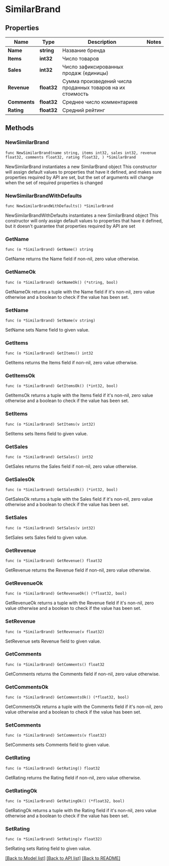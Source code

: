 # SimilarBrand

## Properties

Name | Type | Description | Notes
------------ | ------------- | ------------- | -------------
**Name** | **string** | Название бренда | 
**Items** | **int32** | Число товаров | 
**Sales** | **int32** | Число зафиксированных продаж (единицы) | 
**Revenue** | **float32** | Сумма произведений числа проданных товаров на их стоимость | 
**Comments** | **float32** | Среднее число комментариев | 
**Rating** | **float32** | Средний рейтинг | 

## Methods

### NewSimilarBrand

`func NewSimilarBrand(name string, items int32, sales int32, revenue float32, comments float32, rating float32, ) *SimilarBrand`

NewSimilarBrand instantiates a new SimilarBrand object
This constructor will assign default values to properties that have it defined,
and makes sure properties required by API are set, but the set of arguments
will change when the set of required properties is changed

### NewSimilarBrandWithDefaults

`func NewSimilarBrandWithDefaults() *SimilarBrand`

NewSimilarBrandWithDefaults instantiates a new SimilarBrand object
This constructor will only assign default values to properties that have it defined,
but it doesn't guarantee that properties required by API are set

### GetName

`func (o *SimilarBrand) GetName() string`

GetName returns the Name field if non-nil, zero value otherwise.

### GetNameOk

`func (o *SimilarBrand) GetNameOk() (*string, bool)`

GetNameOk returns a tuple with the Name field if it's non-nil, zero value otherwise
and a boolean to check if the value has been set.

### SetName

`func (o *SimilarBrand) SetName(v string)`

SetName sets Name field to given value.


### GetItems

`func (o *SimilarBrand) GetItems() int32`

GetItems returns the Items field if non-nil, zero value otherwise.

### GetItemsOk

`func (o *SimilarBrand) GetItemsOk() (*int32, bool)`

GetItemsOk returns a tuple with the Items field if it's non-nil, zero value otherwise
and a boolean to check if the value has been set.

### SetItems

`func (o *SimilarBrand) SetItems(v int32)`

SetItems sets Items field to given value.


### GetSales

`func (o *SimilarBrand) GetSales() int32`

GetSales returns the Sales field if non-nil, zero value otherwise.

### GetSalesOk

`func (o *SimilarBrand) GetSalesOk() (*int32, bool)`

GetSalesOk returns a tuple with the Sales field if it's non-nil, zero value otherwise
and a boolean to check if the value has been set.

### SetSales

`func (o *SimilarBrand) SetSales(v int32)`

SetSales sets Sales field to given value.


### GetRevenue

`func (o *SimilarBrand) GetRevenue() float32`

GetRevenue returns the Revenue field if non-nil, zero value otherwise.

### GetRevenueOk

`func (o *SimilarBrand) GetRevenueOk() (*float32, bool)`

GetRevenueOk returns a tuple with the Revenue field if it's non-nil, zero value otherwise
and a boolean to check if the value has been set.

### SetRevenue

`func (o *SimilarBrand) SetRevenue(v float32)`

SetRevenue sets Revenue field to given value.


### GetComments

`func (o *SimilarBrand) GetComments() float32`

GetComments returns the Comments field if non-nil, zero value otherwise.

### GetCommentsOk

`func (o *SimilarBrand) GetCommentsOk() (*float32, bool)`

GetCommentsOk returns a tuple with the Comments field if it's non-nil, zero value otherwise
and a boolean to check if the value has been set.

### SetComments

`func (o *SimilarBrand) SetComments(v float32)`

SetComments sets Comments field to given value.


### GetRating

`func (o *SimilarBrand) GetRating() float32`

GetRating returns the Rating field if non-nil, zero value otherwise.

### GetRatingOk

`func (o *SimilarBrand) GetRatingOk() (*float32, bool)`

GetRatingOk returns a tuple with the Rating field if it's non-nil, zero value otherwise
and a boolean to check if the value has been set.

### SetRating

`func (o *SimilarBrand) SetRating(v float32)`

SetRating sets Rating field to given value.



[[Back to Model list]](../README.md#documentation-for-models) [[Back to API list]](../README.md#documentation-for-api-endpoints) [[Back to README]](../README.md)


